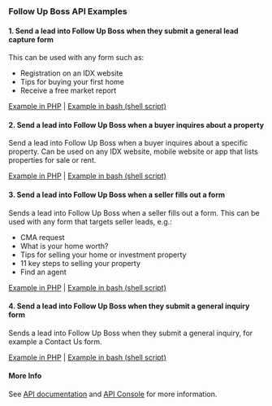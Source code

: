 ### Follow Up Boss API Examples ###

#### 1. Send a lead into Follow Up Boss when they submit a general lead capture form ####

This can be used with any form such as:
- Registration on an IDX website
- Tips for buying your first home
- Receive a free market report

[Example in PHP](php/send_lead_registration.php) |
[Example in bash (shell script)](bash/send_lead_registration.sh)


#### 2. Send a lead into Follow Up Boss when a buyer inquires about a property ####

Send a lead into Follow Up Boss when a buyer inquires about a specific property.
Can be used on any IDX website, mobile website or app that lists properties for sale or rent.

[Example in PHP](php/send_buyer_inquiry.php) |
[Example in bash (shell script)](bash/send_buyer_inquiry.sh)


#### 3. Send a lead into Follow Up Boss when a seller fills out a form ####

Sends a lead into Follow Up Boss when a seller fills out a form.
This can be used with any form that targets seller leads, e.g.:
- CMA request
- What is your home worth?
- Tips for selling your home or investment property
- 11 key steps to selling your property
- Find an agent

[Example in PHP](php/send_seller_inquiry.php) |
[Example in bash (shell script)](bash/send_seller_inquiry.sh)

#### 4. Send a lead into Follow Up Boss when they submit a general inquiry form ####

Sends a lead into Follow Up Boss when they submit a general inquiry,
for example a Contact Us form.

[Example in PHP](php/send_general_inquiry.php) |
[Example in bash (shell script)](bash/send_general_inquiry.sh)

#### More Info ####

See [API documentation](https://api.followupboss.com/api-documentation/) and [API Console](https://api.followupboss.com/api-documentation/api-console.html) for more information.
